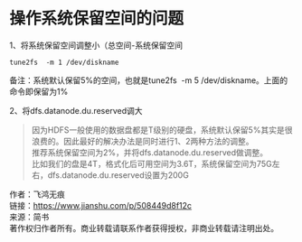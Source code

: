 # 操作系统保留空间的问题
1、将系统保留空间调整小（总空间-系统保留空间
```
tune2fs  -m 1 /dev/diskname
```
备注：系统默认保留5%的空间，也就是tune2fs  -m 5 /dev/diskname。上面的命令即保留为1%

2、将dfs.datanode.du.reserved调大

>因为HDFS一般使用的数据盘都是T级别的硬盘，系统默认保留5%其实是很浪费的。因此最好的解决办法是同时进行1、2两种方法的调整。  
推荐系统保留空间为2%，并将dfs.datanode.du.reserved做调整。  
比如我们的盘是4T，格式化后可用空间为3.6T，系统保留空间为75G左右，dfs.datanode.du.reserved设置为200G  

作者：飞鸿无痕  
链接：https://www.jianshu.com/p/508449d8f12c  
来源：简书  
著作权归作者所有。商业转载请联系作者获得授权，非商业转载请注明出处。
